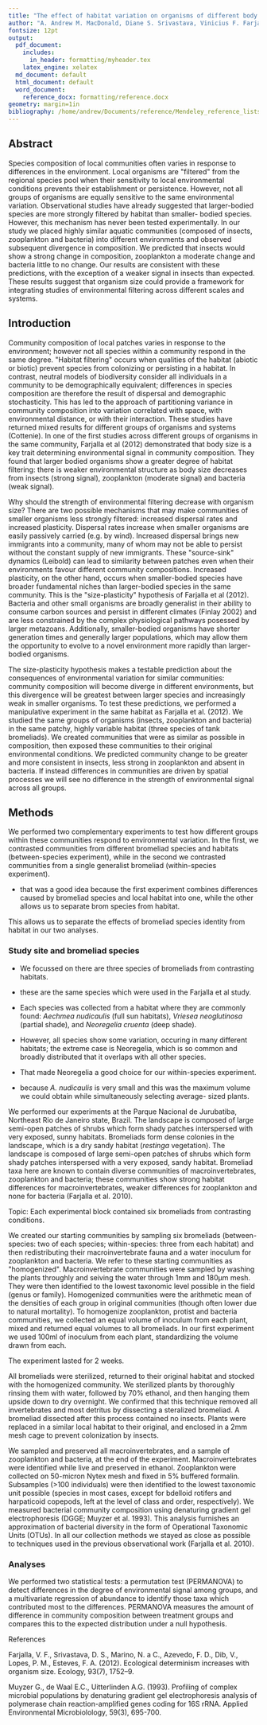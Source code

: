 ```yaml
---
title: "The effect of habitat variation on organisms of different body size"
author: "A. Andrew M. MacDonald, Diane S. Srivastava, Vinicius F. Farjalla (et al?)"
fontsize: 12pt
output:
  pdf_document:
    includes:
      in_header: formatting/myheader.tex
    latex_engine: xelatex
  md_document: default
  html_document: default
  word_document:
    reference_docx: formatting/reference.docx
geometry: margin=1in
bibliography: /home/andrew/Documents/reference/Mendeley_reference_lists/04_OrgSizeHabitat.bib
---
```


## Abstract

Species composition of local communities often varies in response to
differences in the environment. Local organisms are "filtered" from the
regional species pool when their sensitivity to local environmental conditions
prevents their establishment or persistence. However, not all groups of
organisms are equally sensitive to the same environmental variation.
Observational studies have already suggested that larger-bodied species are
more strongly filtered by habitat than smaller- bodied species. However, this
mechanism has never been tested experimentally. In our study we placed highly
similar aquatic communities (composed of insects, zooplankton and bacteria)
into different environments and observed subsequent divergence in composition.
We predicted that insects would show a strong change in composition,
zooplankton a moderate change and bacteria little to no change. Our results are
consistent with these predictions, with the exception of a weaker signal in
insects than expected. These results suggest that organism size could provide
a framework for integrating studies of environmental filtering across
different scales and systems.

## Introduction

Community composition of local patches varies in response to the environment;
however not all species within a community respond in the same degree.
"Habitat filtering" occurs when qualities of the habitat (abiotic or biotic)
prevent species from colonizing or persisting in a habitat. In contrast,
neutral models of biodiversity consider all individuals in a community to be
demographically equivalent; differences in species composition are therefore
the result of dispersal and demographic stochasticity. This has led to the
approach of partitioning variance in community composition into variation
correlated with space, with environmental distance, or with their interaction.
These studies have returned mixed results for different groups of organisms
and systems (Cottenie). In one of the first studies across different groups of
organisms in the same community, Farjalla et al (2012) demonstrated that body
size is a key trait determining environmental signal in community composition.
They found that larger bodied organisms show a greater degree of
habitat filtering: there is weaker environmental structure as body size
decreases from insects (strong signal), zooplankton (moderate signal) and bacteria
(weak signal).

Why should the strength of environmental filtering decrease with organism
size? There are two possible mechanisms that may make communities of smaller
organisms less strongly filtered: increased dispersal rates and increased
plasticity. Dispersal rates increase when smaller organisms are easily
passively carried (e.g. by wind). Increased dispersal brings new immigrants
into a community, many of whom may not be able to persist without the constant
supply of new immigrants. These "source-sink" dynamics (Leibold) can lead to
similarity between patches even when their environments favour different
community compositions. Increased plasticity, on the other hand, occurs when
smaller-bodied species have broader fundamental niches than larger-bodied
species in the same community. This is the "size-plasticity" hypothesis of
Farjalla et al (2012). Bacteria and other small organisms are broadly
generalist in their ability to consume carbon sources and persist in different
climates (Finlay 2002) and are less constrained by the complex physiological
pathways posessed by larger metazoans. Additionally, smaller-bodied organisms
have shorter generation times and generally larger populations, which may
allow them the opportunity to evolve to a novel environment more rapidly than
larger-bodied organisms.

The size-plasticity hypothesis makes a testable prediction about the
consequences of environmental variation for similar communities: community
composition will become diverge in different environments, but this divergence
will be greatest between larger species and increasingly weak in smaller
organisms. To test these predictions, we performed a manipulative experiment
in the same habitat as Farjalla et al. (2012). We studied the same groups of
organisms (insects, zooplankton and bacteria) in the same patchy, highly
variable habitat (three species of tank bromeliads). We created communities
that were as similar as possible in composition, then exposed these
communities to their original environmental conditions. We predicted community
change to be greater and more consistent in insects, less strong in
zooplankton and absent in bacteria. If instead differences in communities are
driven by spatial processes we will see no difference in the strength of
environmental signal across all groups.

## Methods

We performed two complementary experiments to test how different groups within
these communities respond to environmental variation. In the first, we
contrasted communities from different bromeliad species and habitats (between-species experiment), while in
the second we contrasted communities from a single generalist bromeliad (within-species experiment). 

* that was a good idea because the first experiment combines differences caused by bromeliad species and local habitat into one, while the other allows us to separate brom species from habitat.

This allows us to separate the effects of bromeliad species identity from
habitat in our two analyses.


### Study site and bromeliad species

* We focussed on there are three species of bromeliads from contrasting habitats.
* these are the same species which were used in the Farjalla et al study.
*  Each species was collected from a habitat where they are commonly found: _Aechmea nudicaulis_ (full sun habitats),
_Vriesea neoglutinosa_ (partial shade), and _Neoregelia cruenta_ (deep shade).
* However, all species show some variation, occuring in many different habitats; the extreme case is Neoregelia, which is so common and broadly distributed that it overlaps with all other species.
* That made Neoregelia a good choice for our within-species experiment.

* because _A. nudicaulis_ is very small and this was
the maximum volume we could obtain while simultaneously selecting average-
sized plants.

We performed our experiments at the Parque Nacional de Jurubatiba, Northeast
Rio de Janeiro state, Brazil. The landscape is composed of large semi-open
patches of shrubs which form shady patches interspersed with very exposed,
sunny habitats. Bromeliads form dense colonies in the landscape, which is
a dry sandy habitat (_restinga_ vegetation). The landscape is composed of
large semi-open patches of shrubs which form shady patches interspersed with a
very exposed, sandy habitat. Bromeliad taxa here are known to contain diverse
communities of macroinvertebrates, zooplankton and bacteria; these communities
show strong habitat differences for macroinvertebrates, weaker differences for
zooplankton and none for bacteria (Farjalla et al. 2010).

Topic: Each experimental block contained six bromeliads from contrasting conditions.

We created our starting communities by sampling six bromeliads (between-
species: two of each species; within-species: three from each habitat) and
then redistributing their macroinvertebrate fauna and a water inoculum for
zooplankton and bacteria. We refer to these starting communities as
"homogenized". Macroinvertebrate communities were sampled by washing the
plants throughly and seiving the water through 1mm and 180µm mesh. They were
then identified to the lowest taxonomic level possible in the field (genus or
family). Homogenized communities were the arithmetic mean of the densities
of each group in original communities (though often lower due to natural
mortality). To homogenize zooplankton, protist and bacteria communities, we
collected an equal volume of inoculum from each plant, mixed and returned
equal volumes to all bromeliads. In our first experiment we used 100ml of
inoculum from each plant, standardizing the volume drawn from each. 

The experiment lasted for 2 weeks.

All bromeliads were sterilized, returned to their original habitat and stocked
with the homogenized community. We sterilized plants by thoroughly rinsing them
with water, followed by 70% ethanol, and then hanging them upside down to dry
overnight. We confirmed that this technique removed all invertebrates and most detritus by dissecting a steralized bromeliad. A bromeliad dissected after this process contained no insects. Plants
were replaced in a similar local habitat to their original, and enclosed in a
2mm mesh cage to prevent colonization by insects.

We sampled and preserved all macroinvertebrates, and a sample of zooplankton and
bacteria, at the end of the experiment. Macroinvertebrates were identified while
live and preserved in ethanol.  Zooplankton were collected on 50-micron Nytex
mesh and fixed in 5% buffered formalin. Subsamples (>100 individuals) were then
identified to the lowest taxonomic unit possible (species in most cases, except
for bdelloid rotifers and harpaticoid copepods, left at the level of class and
order, respectively). We measured bacterial community composition using
denaturing gradient gel electrophoresis (DGGE; Muyzer et al. 1993). This
analysis furnishes an approximation of bacterial diversity in the form of
Operational Taxonomic Units (OTUs). In all our collection methods we stayed as
close as possible to techniques used in the previous observational work
(Farjalla et al. 2010).

### Analyses

<!-- hypotheses you tested and what type of results you were
expecting -->

We performed two statistical tests: a permutation test (PERMANOVA) to detect
differences in the degree of environmental signal among groups, and a
multivariate regression of abundance to identify those taxa which contributed
most to the differences. PERMANOVA measures the amount of difference in
community composition between treatment groups and compares this to the expected
distribution under a null hypothesis.

References

Farjalla, V. F., Srivastava, D. S., Marino, N. a C., Azevedo, F. D., Dib, V.,
Lopes, P. M., Esteves, F. A. (2012). Ecological determinism increases with
organism size. Ecology, 93(7), 1752–9.

Muyzer G., de Waal E.C., Uitterlinden A.G. (1993). Profiling of complex
microbial populations by denaturing gradient gel electrophoresis analysis of
polymerase chain reaction-amplified genes coding for 16S rRNA. Applied
Environmental Microbiolology, 59(3), 695-700.

